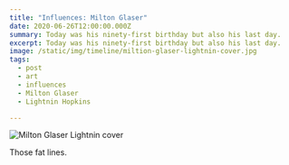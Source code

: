 ```yaml
---
title: "Influences: Milton Glaser"
date: 2020-06-26T12:00:00.000Z
summary: Today was his ninety-first birthday but also his last day.
excerpt: Today was his ninety-first birthday but also his last day.
image: /static/img/timeline/miltion-glaser-lightnin-cover.jpg
tags:
  - post 
  - art
  - influences
  - Milton Glaser
  - Lightnin Hopkins

---
```


![Milton Glaser Lightnin cover](/static/img/timeline/miltion-glaser-lightnin-cover.jpg "Milton Glaser Lightnin cover")

Those fat lines.